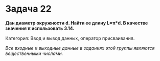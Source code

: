 # Задача 22

**Дан диаметр окружности d. Найти ее длину L=π*d. В качестве значения π использовать 3.14.**

Категория: Ввод и вывод данных, оператор присваивания.

*Все входные и выходные данные в заданиях этой группы являются вещественными числами.*